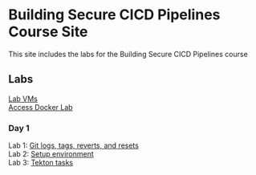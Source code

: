 # Building Secure CICD Pipelines Course Site

This site includes the labs for the Building Secure CICD Pipelines course

## Labs
[Lab VMs](https://docs.google.com/spreadsheets/d/12n2rAJF06GjfpdYckEvoyLhfRoZ_mDF1MbYGY4heRHE/edit?usp=sharing)   
[Access Docker Lab](labs/access_vms/)   

### Day 1 
Lab 1: [Git logs, tags, reverts, and resets](labs/git_history/)   
Lab 2: [Setup environment](labs/setup_environment/)   
Lab 3: [Tekton tasks](labs/tekton_tasks/)   

